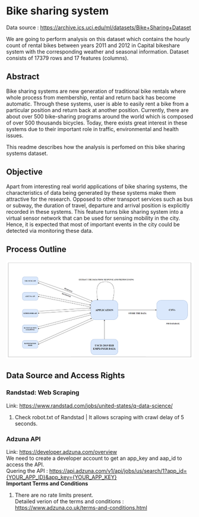 # **Bike sharing system**

Data source : https://archive.ics.uci.edu/ml/datasets/Bike+Sharing+Dataset 

We are going to perform analysis on this dataset which contains the hourly count of rental bikes between years 2011 and 2012 in Capital bikeshare system with the corresponding weather and seasonal information. Dataset consists of 17379 rows and 17 features (columns).

## **Abstract**

Bike sharing systems are new generation of traditional bike rentals where whole process from membership, rental and return back has become automatic. Through these systems, user is able to easily rent a bike from a particular position and return back at another position. Currently, there are about over 500 bike-sharing programs around the world which is composed of over 500 thousands bicycles. Today, there exists great interest in these systems due to their important role in traffic, environmental and health issues.


This readme describes how the analysis is perfomed on this bike sharing systems dataset.

## **Objective** 

Apart from interesting real world applications of bike sharing systems, the characteristics of data being generated by these systems make them attractive for the research. Opposed to other transport services such as bus or subway, the duration of travel, departure and arrival position is explicitly recorded in these systems. This feature turns bike sharing system into a virtual sensor network that can be used for sensing mobility in the city. Hence, it is expected that most of important events in the city could be detected via monitoring these data.

## **Process Outline** 

<img src = "https://github.com/pinkesh-nayak/job_aggregator/blob/master/data/process.PNG">


## **Data Source and Access Rights**<br>
### **Randstad: Web Scraping**<br>
Link: https://www.randstad.com/jobs/united-states/q-data-science/<br>
1. Check robot.txt of Randstad | It allows scraping with crawl delay of 5 seconds. <br>

### **Adzuna API**<br>
Link: https://developer.adzuna.com/overview <br>
We need to create a developer account to get an app_key and aap_id to access the API.<br>
Quering the API : https://api.adzuna.com/v1/api/jobs/us/search/1?app_id={YOUR_APP_ID}&app_key={YOUR_APP_KEY}<br>
**Important Terms and Conditions** <br>
1. There are no rate limits present.<br>
Detailed verion of the terms and conditions : https://www.adzuna.co.uk/terms-and-conditions.html<br>

